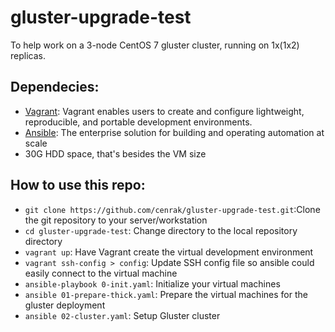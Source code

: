 # gluster-upgrade-test
To help work on a 3-node CentOS 7 gluster cluster, running on 1x(1x2) replicas.

## Dependecies:
* [Vagrant](https://www.vagrantup.com/): Vagrant enables users to create and configure lightweight, reproducible, and portable development environments. 
* [Ansible](https://www.ansible.com/): The enterprise solution for building and operating automation at scale
* 30G HDD space, that's besides the VM size

## How to use this repo:
* `git clone https://github.com/cenrak/gluster-upgrade-test.git`:Clone the git repository to your server/workstation 
* `cd gluster-upgrade-test`: Change directory to the local repository directory 
* `vagrant up`: Have Vagrant create the virtual development environment 
* `vagrant ssh-config > config`: Update SSH config file so ansible could easily connect to the virtual machine 
* `ansible-playbook 0-init.yaml`: Initialize your virtual machines 
* `ansible 01-prepare-thick.yaml`: Prepare the virtual machines for the gluster deployment 
* `ansible 02-cluster.yaml`: Setup Gluster cluster 
